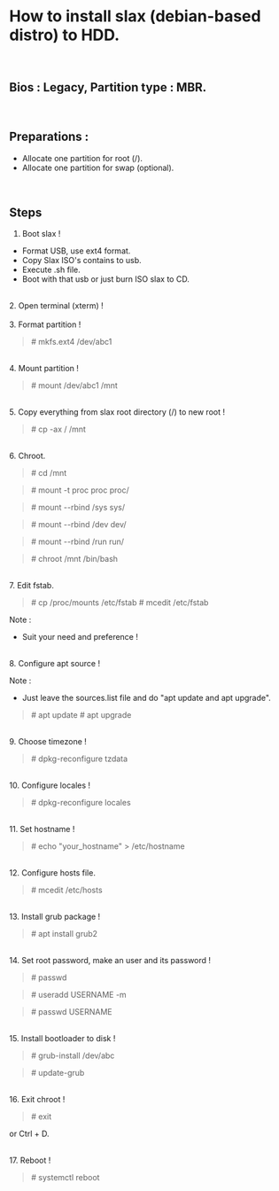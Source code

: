 # How to install slax (debian-based distro) to HDD.
<br>

## Bios : Legacy, Partition type : MBR.
<br>

## Preparations :
- Allocate one partition for root (/).
- Allocate one partition for swap (optional).
<br>

## Steps

1. Boot slax !

- Format USB, use ext4 format.
- Copy Slax ISO's contains to usb.
- Execute .sh file.
- Boot with that usb or just burn ISO slax to CD.

<br>
2. Open terminal (xterm) !
<br>
<br>
3. Format partition !

> \# mkfs.ext4 /dev/abc1

<br>
4. Mount partition !

> \# mount /dev/abc1 /mnt

<br>
5. Copy everything from slax root directory (/) to new root !

> \# cp -ax / /mnt

<br>
6. Chroot.

> \# cd /mnt

> \# mount -t proc proc proc/

> \# mount --rbind /sys sys/

> \# mount --rbind /dev dev/

> \# mount --rbind /run run/

> \# chroot /mnt /bin/bash

<br>
7. Edit fstab.

> \# cp /proc/mounts /etc/fstab
> \# mcedit /etc/fstab 

Note :
- Suit your need and preference !

<br>
8. Configure apt source !

Note : 

- Just leave the sources.list file and do "apt update and apt upgrade". 

> \# apt update
> \# apt upgrade

<br>
9. Choose timezone ! 

> \# dpkg-reconfigure tzdata

<br>
10. Configure locales !

> \# dpkg-reconfigure locales

<br>
11. Set hostname !

> \# echo "your_hostname" > /etc/hostname

<br>
12. Configure hosts file.

> \# mcedit /etc/hosts

<br>
13. Install grub package !

> \# apt install grub2

<br>
14. Set root password, make an user and its password !

> \# passwd

> \# useradd USERNAME -m

> \# passwd USERNAME 

<br>
15. Install bootloader to disk !

> \# grub-install /dev/abc

> \# update-grub

<br>
16. Exit chroot !

> \# exit

or Ctrl + D.

<br>
17. Reboot !

> \# systemctl reboot
